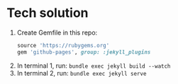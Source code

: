 # Tech solution

1. Create Gemfile in this repo:
    ```ruby
    source 'https://rubygems.org'
    gem 'github-pages', group: :jekyll_plugins
    ```
1. In terminal 1, run: `bundle exec jekyll build --watch` 
1. In terminal 2, run: `bundle exec jekyll serve`